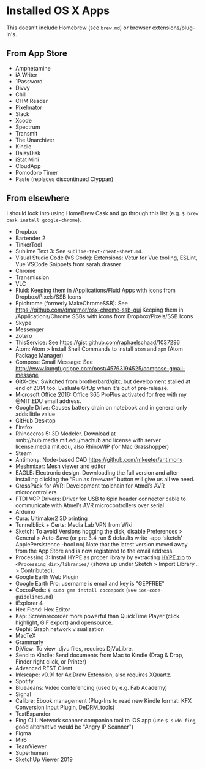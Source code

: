 # Installed OS X Apps
This doesn't include Homebrew (see `brew.md`) or browser extensions/plug-in's.

## From App Store
- Amphetamine
- iA Writer
- 1Password
- Divvy
- Chill
- CHM Reader
- Pixelmator
- Slack
- Xcode
- Spectrum
- Transmit
- The Unarchiver
- Kindle
- DaisyDisk
- iStat Mini
- CloudApp
- Pomodoro Timer
- Paste (replaces discontinued Clyppan)

## From elsewhere
I should look into using HomeBrew Cask and go through this list (e.g. `$ brew cask install google-chrome`).

- Dropbox
- Bartender 2
- TinkerTool
- Sublime Text 3: See `sublime-text-cheat-sheet.md`.
- Visual Studio Code (VS Code): Extensions: Vetur for Vue tooling, ESLint, Vue VSCode Snippets from sarah.drasner
- Chrome
- Transmission
- VLC
- Fluid: Keeping them in /Applications/Fluid Apps with icons from Dropbox/Pixels/SSB Icons
- Epichrome (formerly MakeChromeSSB): See https://github.com/dmarmor/osx-chrome-ssb-gui Keeping them in /Applications/Chrome SSBs with icons from Dropbox/Pixels/SSB Icons
- Skype
- Messenger
- Zotero
- ThisService: See https://gist.github.com/raphaelschaad/1037296
- Atom: Atom > Install Shell Commands to install `atom` and `apm` (Atom Package Manager)
- Compose Gmail Message: See http://www.kungfugrippe.com/post/45763194525/compose-gmail-message
- GitX-dev: Switched from brotherbard/gitx, but development stalled at end of 2014 too. Evaluate GitUp when it's out of pre-release.
- Microsoft Office 2016: Office 365 ProPlus activated for free with my @MIT.EDU email address.
- Google Drive: Causes battery drain on notebook and in general only adds little value
- GitHub Desktop
- Firefox
- Rhinoceros 5: 3D Modeler. Download at smb://hub.media.mit.edu/machub and license with server license.media.mit.edu, also RhinoWIP (for Mac Grasshopper)
- Steam
- Antimony: Node-based CAD https://github.com/mkeeter/antimony
- Meshmixer: Mesh viewer and editor
- EAGLE: Electronic design. Downloading the full version and after installing clicking the “Run as freeware” button will give us all we need.
- CrossPack for AVR: Development toolchain for Atmel’s AVR microcontrollers
- FTDI VCP Drivers: Driver for USB to 6pin header connector cable to communicate with Atmel’s AVR microcontrollers over serial
- Arduino
- Cura: Ultimaker2 3D printing
- Tunnelblick + Certs: Media Lab VPN from Wiki
- Sketch: To avoid Versions hogging the disk, disable Preferences > General > Auto-Save (or pre 3.4 run $ defaults write -app 'sketch' ApplePersistence -bool no) Note that the latest version moved away from the App Store and is now registered to the email address.
- Processing 3: Install HYPE as proper library by extracting [HYPE.zip](https://github.com/hype/HYPE_Processing/blob/master/distribution/HYPE.zip) to `<Processing dir>/libraries/` (shows up under Sketch > Import Library… > Contributed).
- Google Earth Web Plugin
- Google Earth Pro: username is email and key is "GEPFREE"
- CocoaPods: `$ sudo gem install cocoapods` (see `ios-code-guidelines.md`)
- iExplorer 4
- Hex Fiend: Hex Editor
- Kap: Screenrecorder more powerful than QuickTime Player (click highlight, GIF export) and opensource.
- Gephi: Graph network visualization
- MacTeX
- Grammarly
- DjView: To view .djvu files, requires DjVuLibre.
- Send to Kindle: Send documents from Mac to Kindle (Drag & Drop, Finder right click, or Printer)
- Advanced REST Client
- Inkscape: v0.91 for AxiDraw Extension, also requires XQuartz.
- Spotify
- BlueJeans: Video conferencing (used by e.g. Fab Academy)
- Signal
- Calibre: Ebook management (Plug-Ins to read new Kindle format: KFX Conversion Input Plugin, DeDRM_tools)
- TextExpander
- Fing CLI: Network scanner companion tool to iOS app (use `$ sudo fing`, good alternative would be "Angry IP Scanner")
- Figma
- Miro
- TeamViewer
- Superhuman
- SketchUp Viewer 2019
